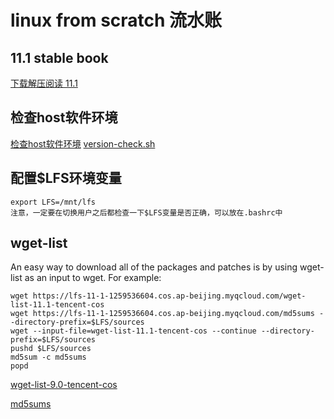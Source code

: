 # linux from scratch 流水账

## 11.1 stable book

[下载解压阅读 11.1](https://lfs-11-1-1259536604.cos.ap-beijing.myqcloud.com/LFS-BOOK-11.1.tar.xz)

## 检查host软件环境

[检查host软件环境](https://www.linuxfromscratch.org/lfs/view/stable/chapter02/hostreqs.html)
[version-check.sh](https://gitee.com/freelw/linux_learn_diary/tree/master/lfs/version-check.sh)

## 配置$LFS环境变量

    export LFS=/mnt/lfs
    注意，一定要在切换用户之后都检查一下$LFS变量是否正确，可以放在.bashrc中

## wget-list
An easy way to download all of the packages and patches is by using wget-list as an input to wget. For example:

    wget https://lfs-11-1-1259536604.cos.ap-beijing.myqcloud.com/wget-list-11.1-tencent-cos
    wget https://lfs-11-1-1259536604.cos.ap-beijing.myqcloud.com/md5sums --directory-prefix=$LFS/sources
    wget --input-file=wget-list-11.1-tencent-cos --continue --directory-prefix=$LFS/sources
    pushd $LFS/sources
    md5sum -c md5sums
    popd

[wget-list-9.0-tencent-cos](https://lfs-11-1-1259536604.cos.ap-beijing.myqcloud.com/wget-list-11.1-tencent-cos)

[md5sums](https://lfs-11-1-1259536604.cos.ap-beijing.myqcloud.com/md5sums)